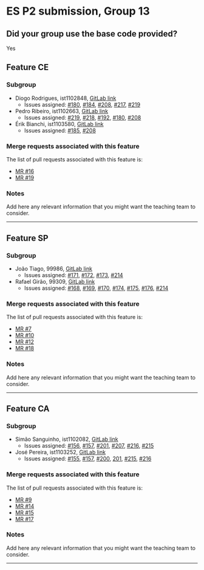 # ES P2 submission, Group 13

## Did your group use the base code provided?

Yes

## Feature CE

### Subgroup
 - Diogo Rodrigues, ist1102848, [GitLab link](https://gitlab.rnl.tecnico.ulisboa.pt/ist1102848)
   + Issues assigned: [#180](https://gitlab.rnl.tecnico.ulisboa.pt/es/es24-13/-/issues/180), [#184](https://gitlab.rnl.tecnico.ulisboa.pt/es/es24-13/-/issues/184), [#208](https://gitlab.rnl.tecnico.ulisboa.pt/es/es24-13/-/issues/208), [#217](https://gitlab.rnl.tecnico.ulisboa.pt/es/es24-13/-/issues/217), [#219](https://gitlab.rnl.tecnico.ulisboa.pt/es/es24-13/-/issues/219)
- Pedro Ribeiro, ist1102663, [GitLab link](https://gitlab.rnl.tecnico.ulisboa.pt/ist1102663)
   + Issues assigned: [#219](https://gitlab.rnl.tecnico.ulisboa.pt/es/es24-13/-/issues/219), [#218](https://gitlab.rnl.tecnico.ulisboa.pt/es/es24-13/-/issues/218), [#192](https://gitlab.rnl.tecnico.ulisboa.pt/es/es24-13/-/issues/192), [#180](https://gitlab.rnl.tecnico.ulisboa.pt/es/es24-13/-/issues/180), [#208](https://gitlab.rnl.tecnico.ulisboa.pt/es/es24-13/-/issues/208)
- Érik Bianchi, ist1103580, [GitLab link](https://gitlab.rnl.tecnico.ulisboa.pt/ist1103580)
   + Issues assigned: [#185](https://gitlab.rnl.tecnico.ulisboa.pt/es/es24-13/-/issues/185), [#208](https://gitlab.rnl.tecnico.ulisboa.pt/es/es24-13/-/issues/208)
 
### Merge requests associated with this feature

The list of pull requests associated with this feature is:

 - [MR #16](https://gitlab.rnl.tecnico.ulisboa.pt/es/es24-13/-/merge_requests/16)
 - [MR #19](https://gitlab.rnl.tecnico.ulisboa.pt/es/es24-13/-/merge_requests/19)

### Notes

Add here any relevant information that you might want the teaching team to consider.

---
## Feature SP

### Subgroup
- João Tiago, 99986, [GitLab link](https://gitlab.rnl.tecnico.ulisboa.pt/ist99986)
   + Issues assigned: [#171](https://gitlab.rnl.tecnico.ulisboa.pt/es/es24-13/-/issues/171), [#172](https://gitlab.rnl.tecnico.ulisboa.pt/es/es24-13/-/issues/172), [#173](https://gitlab.rnl.tecnico.ulisboa.pt/es/es24-13/-/issues/173), [#214](https://gitlab.rnl.tecnico.ulisboa.pt/es/es24-13/-/issues/214)
- Rafael Girão, 99309, [GitLab link](https://gitlab.rnl.tecnico.ulisboa.pt/ist99309)
   + Issues assigned: [#168](https://gitlab.rnl.tecnico.ulisboa.pt/es/es24-13/-/issues/168), [#169](https://gitlab.rnl.tecnico.ulisboa.pt/es/es24-13/-/issues/169), [#170](https://gitlab.rnl.tecnico.ulisboa.pt/es/es24-13/-/issues/170), [#174](https://gitlab.rnl.tecnico.ulisboa.pt/es/es24-13/-/issues/174), [#175](https://gitlab.rnl.tecnico.ulisboa.pt/es/es24-13/-/issues/175), [#176](https://gitlab.rnl.tecnico.ulisboa.pt/es/es24-13/-/issues/176), [#214](https://gitlab.rnl.tecnico.ulisboa.pt/es/es24-13/-/issues/214)
 
### Merge requests associated with this feature

The list of pull requests associated with this feature is:

 - [MR #7](https://gitlab.rnl.tecnico.ulisboa.pt/es/es24-13/-/merge_requests/7)
 - [MR #10](https://gitlab.rnl.tecnico.ulisboa.pt/es/es24-13/-/merge_requests/10)
 - [MR #12](https://gitlab.rnl.tecnico.ulisboa.pt/es/es24-13/-/merge_requests/12)
 - [MR #18](https://gitlab.rnl.tecnico.ulisboa.pt/es/es24-13/-/merge_requests/18)

### Notes

Add here any relevant information that you might want the teaching team to consider.

---

## Feature CA

### Subgroup
- Simão Sanguinho, ist1102082, [GitLab link](https://gitlab.rnl.tecnico.ulisboa.pt/ist1102082)
   + Issues assigned: [#156](https://gitlab.rnl.tecnico.ulisboa.pt/es/es24-13/-/issues/156), [#157](https://gitlab.rnl.tecnico.ulisboa.pt/es/es24-13/-/issues/157), [#201](https://gitlab.rnl.tecnico.ulisboa.pt/es/es24-13/-/issues/201), [#207](https://gitlab.rnl.tecnico.ulisboa.pt/es/es24-13/-/issues/207), [#216](https://gitlab.rnl.tecnico.ulisboa.pt/es/es24-13/-/issues/216), [#215](https://gitlab.rnl.tecnico.ulisboa.pt/es/es24-13/-/issues/215)
- José Pereira, ist1103252, [GitLab link](https://gitlab.rnl.tecnico.ulisboa.pt/ist1103252)
   + Issues assigned: [#155](https://gitlab.rnl.tecnico.ulisboa.pt/es/es24-13/-/issues/155), [#157](https://gitlab.rnl.tecnico.ulisboa.pt/es/es24-13/-/issues/157), [#200](https://gitlab.rnl.tecnico.ulisboa.pt/es/es24-13/-/issues/200), [201](https://gitlab.rnl.tecnico.ulisboa.pt/es/es24-13/-/issues/201), [#215](https://gitlab.rnl.tecnico.ulisboa.pt/es/es24-13/-/issues/215), [#216](https://gitlab.rnl.tecnico.ulisboa.pt/es/es24-13/-/issues/216)


### Merge requests associated with this feature

The list of pull requests associated with this feature is:

 - [MR #9](https://gitlab.rnl.tecnico.ulisboa.pt/es/es24-13/-/merge_requests/9)
 - [MR #14](https://gitlab.rnl.tecnico.ulisboa.pt/es/es24-13/-/merge_requests/14)
 - [MR #15](https://gitlab.rnl.tecnico.ulisboa.pt/es/es24-13/-/merge_requests/15)
 - [MR #17](https://gitlab.rnl.tecnico.ulisboa.pt/es/es24-13/-/merge_requests/17)


### Notes

Add here any relevant information that you might want the teaching team to consider.

---
